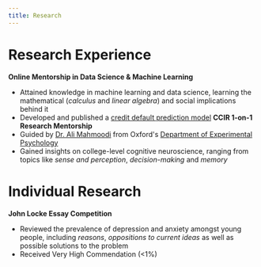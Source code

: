 ```yaml
---
title: Research
---
```

# Research Experience
**Online Mentorship in Data Science & Machine Learning**
- Attained knowledge in machine learning and data science, learning the mathematical (_calculus_ and _linear algebra_) and social implications behind it
- Developed and published a <a href="https://www.researchgate.net/publication/373054614_Credit_Default_Prediction_Based_on_Blending_Learning_Model">credit default prediction model</a>
**CCIR 1-on-1 Research Mentorship**
- Guided by <a href="https://www.psy.ox.ac.uk/people/ali-mahmoodi">Dr. Ali Mahmoodi</a> from Oxford's <a href="https://www.psy.ox.ac.uk/">Department of Experimental Psychology</a>
- Gained insights on college-level cognitive neuroscience, ranging from topics like _sense and perception_, _decision-making_ and _memory_

# Individual Research
**John Locke Essay Competition**
- Reviewed the prevalence of depression and anxiety amongst young people, including _reasons_, _oppositions to current ideas_ as well as possible solutions to the problem
- Received Very High Commendation (<1%) 
